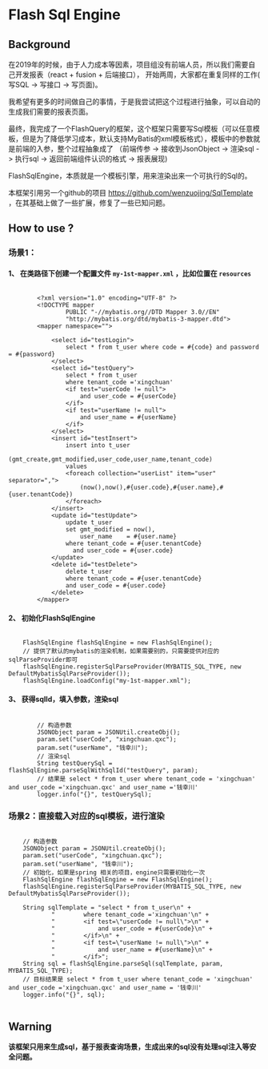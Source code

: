 # Flash Sql Engine
## Background

在2019年的时候，由于人力成本等因素，项目组没有前端人员，所以我们需要自己开发报表（react + fusion + 后端接口），
开始两周，大家都在重复同样的工作( 写SQL -> 写接口 -> 写页面)。

我希望有更多的时间做自己的事情，于是我尝试把这个过程进行抽象，可以自动的生成我们需要的报表页面。

最终，我完成了一个FlashQuery的框架，这个框架只需要写Sql模板（可以任意模板，但是为了降低学习成本，默认支持MyBatis的xml模板格式），模板中的参数就是前端的入参，整个过程抽象成了
（前端传参 -> 接收到JsonObject -> 渲染sql -> 执行sql -> 返回前端组件认识的格式 -> 报表展现)

FlashSqlEngine，本质就是一个模板引擎，用来渲染出来一个可执行的Sql的。

本框架引用另一个github的项目 https://github.com/wenzuojing/SqlTemplate ，在其基础上做了一些扩展，修复了一些已知问题。

## How to use ?

### 场景1：
#### 1、 在类路径下创建一个配置文件 ` my-1st-mapper.xml ` ，比如位置在 ` resources ` 

```

        <?xml version="1.0" encoding="UTF-8" ?>
        <!DOCTYPE mapper
                PUBLIC "-//mybatis.org//DTD Mapper 3.0//EN"
                "http://mybatis.org/dtd/mybatis-3-mapper.dtd">
        <mapper namespace="">
        
            <select id="testLogin">
                select * from t_user where code = #{code} and password = #{password}
            </select>
            <select id="testQuery">
                select * from t_user
                where tenant_code ='xingchuan'
                <if test="userCode != null">
                    and user_code = #{userCode}
                </if>
                <if test="userName != null">
                    and user_name = #{userName}
                </if>
            </select>
            <insert id="testInsert">
                insert into t_user
                (gmt_create,gmt_modified,user_code,user_name,tenant_code)
                values
                <foreach collection="userList" item="user" separator=",">
                    (now(),now(),#{user.code},#{user.name},#{user.tenantCode})
                </foreach>
            </insert>
            <update id="testUpdate">
                update t_user
                set gmt_modified = now(),
                    user_name    = #{user.name}
                where tenant_code = #{user.tenantCode}
                  and user_code = #{user.code}
            </update>
            <delete id="testDelete">
                delete t_user
                where tenant_code = #{user.tenantCode}
                and user_code = #{user.code}
            </delete>
        </mapper> 

```

#### 2、 初始化FlashSqlEngine

```

    FlashSqlEngine flashSqlEngine = new FlashSqlEngine();
    // 提供了默认的mybatis的渲染机制，如果需要别的，只需要提供对应的sqlParseProvider即可
    flashSqlEngine.registerSqlParseProvider(MYBATIS_SQL_TYPE, new DefaultMybatisSqlParseProvider());
    flashSqlEngine.loadConfig("my-1st-mapper.xml");

```

#### 3、 获得sqlId，填入参数，渲染sql

```
        
        // 构造参数    
        JSONObject param = JSONUtil.createObj();
        param.set("userCode", "xingchuan.qxc");
        param.set("userName", "钱幸川");
        // 渲染sql
        String testQuerySql = flashSqlEngine.parseSqlWithSqlId("testQuery", param);
        // 结果是 select * from t_user where tenant_code = 'xingchuan' and user_code ='xingchuan.qxc' and user_name ='钱幸川'
        logger.info("{}", testQuerySql);

```

### 场景2：直接载入对应的sql模板，进行渲染


```

    // 构造参数
    JSONObject param = JSONUtil.createObj();
    param.set("userCode", "xingchuan.qxc");
    param.set("userName", "钱幸川");
    // 初始化，如果是spring 相关的项目，engine只需要初始化一次
    FlashSqlEngine flashSqlEngine = new FlashSqlEngine();
    flashSqlEngine.registerSqlParseProvider(MYBATIS_SQL_TYPE, new DefaultMybatisSqlParseProvider());

    String sqlTemplate = "select * from t_user\n" +
            "        where tenant_code ='xingchuan'\n" +
            "        <if test=\"userCode != null\">\n" +
            "            and user_code = #{userCode}\n" +
            "        </if>\n" +
            "        <if test=\"userName != null\">\n" +
            "            and user_name = #{userName}\n" +
            "        </if>";
    String sql = flashSqlEngine.parseSql(sqlTemplate, param, MYBATIS_SQL_TYPE);
    // 目标结果是 select * from t_user where tenant_code = 'xingchuan' and user_code ='xingchuan.qxc' and user_name = '钱幸川'
    logger.info("{}", sql);
    

```


## Warning

**该框架只用来生成sql，基于报表查询场景，生成出来的sql没有处理sql注入等安全问题。**